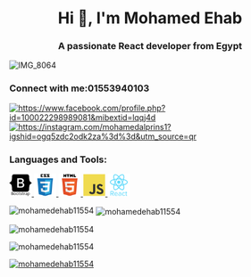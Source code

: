 <h1 align="center">Hi 👋, I'm Mohamed Ehab</h1>
<h3 align="center">A passionate React developer from Egypt</h3>

![IMG_8064](https://github.com/Mohamedehab11554/Mohamedehab11554/assets/145847573/fafa72d2-0ed9-4035-8ae4-62c0d780bdbd)

<h3 align="left">Connect with me:<a>01553940103</a></h3>
<p align="left">
<a href="https://fb.com/https://www.facebook.com/profile.php?id=100022298989081&mibextid=lqqj4d" target="blank"><img align="center" src="https://raw.githubusercontent.com/rahuldkjain/github-profile-readme-generator/master/src/images/icons/Social/facebook.svg" alt="https://www.facebook.com/profile.php?id=100022298989081&mibextid=lqqj4d" height="30" width="40" /></a>
<a href="https://instagram.com/https://instagram.com/mohamedalprins1?igshid=ogq5zdc2odk2za%3d%3d&utm_source=qr" target="blank"><img align="center" src="https://raw.githubusercontent.com/rahuldkjain/github-profile-readme-generator/master/src/images/icons/Social/instagram.svg" alt="https://instagram.com/mohamedalprins1?igshid=ogq5zdc2odk2za%3d%3d&utm_source=qr" height="30" width="40" /></a>
</p>

<h3 align="left">Languages and Tools:</h3>
<p align="left"> <a href="https://getbootstrap.com" target="_blank" rel="noreferrer"> <img src="https://raw.githubusercontent.com/devicons/devicon/master/icons/bootstrap/bootstrap-plain-wordmark.svg" alt="bootstrap" width="40" height="40"/> </a> <a href="https://www.w3schools.com/css/" target="_blank" rel="noreferrer"> <img src="https://raw.githubusercontent.com/devicons/devicon/master/icons/css3/css3-original-wordmark.svg" alt="css3" width="40" height="40"/> </a> <a href="https://www.w3.org/html/" target="_blank" rel="noreferrer"> <img src="https://raw.githubusercontent.com/devicons/devicon/master/icons/html5/html5-original-wordmark.svg" alt="html5" width="40" height="40"/> </a> <a href="https://developer.mozilla.org/en-US/docs/Web/JavaScript" target="_blank" rel="noreferrer"> <img src="https://raw.githubusercontent.com/devicons/devicon/master/icons/javascript/javascript-original.svg" alt="javascript" width="40" height="40"/> </a> <a href="https://reactjs.org/" target="_blank" rel="noreferrer"> <img src="https://raw.githubusercontent.com/devicons/devicon/master/icons/react/react-original-wordmark.svg" alt="react" width="40" height="40"/> </a> </p>

<p><img align="left" src="https://github-readme-stats.vercel.app/api/top-langs?username=mohamedehab11554&show_icons=true&locale=en&layout=compact" alt="mohamedehab11554" /></p>

<p>&nbsp;<img align="center" src="https://github-readme-stats.vercel.app/api?username=mohamedehab11554&show_icons=true&locale=en" alt="mohamedehab11554" /></p>

<p><img align="center" src="https://github-readme-streak-stats.herokuapp.com/?user=mohamedehab11554&" alt="mohamedehab11554" /></p>

<p align="left"> <img src="https://komarev.com/ghpvc/?username=mohamedehab11554&label=Profile%20views&color=0e75b6&style=flat" alt="mohamedehab11554" /> </p>

<p align="left"> <a href="https://github.com/ryo-ma/github-profile-trophy"><img src="https://github-profile-trophy.vercel.app/?username=mohamedehab11554" alt="mohamedehab11554" /></a> </p>
